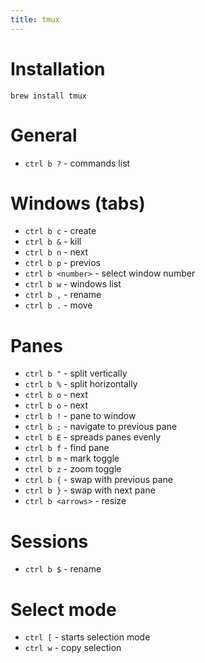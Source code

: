 ```yaml
---
title: tmux
---
```

# Installation
```
brew install tmux
```

# General
- `ctrl b ?` - commands list

# Windows (tabs)
- `ctrl b c` - create
- `ctrl b &` - kill
- `ctrl b n` - next
- `ctrl b p` - previos
- `ctrl b <number>` - select window number
- `ctrl b w` - windows list
- `ctrl b ,` - rename
- `ctrl b .` - move

# Panes
- `ctrl b "` - split vertically
- `ctrl b %` - split horizontally
- `ctrl b o` - next
- `ctrl b o` - next
- `ctrl b !` - pane to window
- `ctrl b ;` - navigate to previous pane
- `ctrl b E` - spreads panes evenly
- `ctrl b f` - find pane
- `ctrl b m` - mark toggle
- `ctrl b z` - zoom toggle
- `ctrl b {` - swap with previous pane
- `ctrl b }` - swap with next pane
- `ctrl b <arrows>` - resize

# Sessions
- `ctrl b $` - rename

# Select mode
- `ctrl [` - starts selection mode
- `ctrl w` - copy selection
